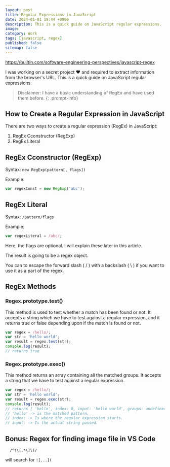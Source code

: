 ```yaml
---
layout: post
title: Regular Expressions in JavaScript
date: 2024-01-01 19:44 +0800
description: This is a quick guide on JavaScript regular expressions.
image:
category: Work
tags: [javascript, regex]
published: false
sitemap: false
---
```


https://builtin.com/software-engineering-perspectives/javascript-regex

I was working on a secret project ♥️ and required to extract information from the browser's URL. 
This is a quick guide on JavaScript regular expressions.

> Disclaimer: I have a basic understanding of RegEx and have used them before.
{: .prompt-info}

## How to Create a Regular Expression in JavaScript

There are two ways to create a regular expression (RegEx) in JavaScript:
1. RegEx Cconstructor (RegExp)
2. RegEx Literal

 

## RegEx Cconstructor (RegExp)

Syntax: `new RegExp(pattern[, flags])` 

Example: 

```javascript
var regexConst = new RegExp('abc');
```

## RegEx Literal

Syntax: `/pattern/flags`

Example:

```javascript
var regexLiteral = /abc/;
```

Here, the flags are optional. I will explain these later in this article.

The result is going to be a regex object.

You can to escape the forward slash ( / ) with a backslash ( \ ) if you want to use it as a part of the regex.

## RegEx Methods

### Regex.prototype.test()

This method is used to test whether a match has been found or not. It accepts a string which we have to test against a regular expression, and it returns true or false depending upon if the match is found or not.

```javascript
var regex = /hello/;
var str = 'hello world';
var result = regex.test(str);
console.log(result);
// returns true
```

### Regex.prototype.exec()

This method returns an array containing all the matched groups. It accepts a string that we have to test against a regular expression.

```javascript
var regex = /hello/;
var str = 'hello world';
var result = regex.exec(str);
console.log(result);
// returns [ 'hello', index: 0, input: 'hello world', groups: undefined ]
// 'hello' -> is the matched pattern.
// index: -> Is where the regular expression starts.
// input: -> Is the actual string passed.
```


## Bonus: Regex for finding image file in VS Code

```
  /^!\[.*\]\(/
```
 will search for `![...](`